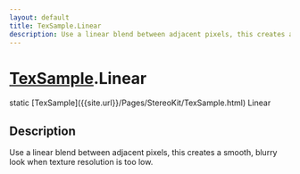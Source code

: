 ```yaml
---
layout: default
title: TexSample.Linear
description: Use a linear blend between adjacent pixels, this creates a smooth, blurry look when texture resolution is too low.
---
```

# [TexSample]({{site.url}}/Pages/StereoKit/TexSample.html).Linear

<div class='signature' markdown='1'>
static [TexSample]({{site.url}}/Pages/StereoKit/TexSample.html) Linear
</div>

## Description
Use a linear blend between adjacent pixels, this creates
a smooth, blurry look when texture resolution is too low.

